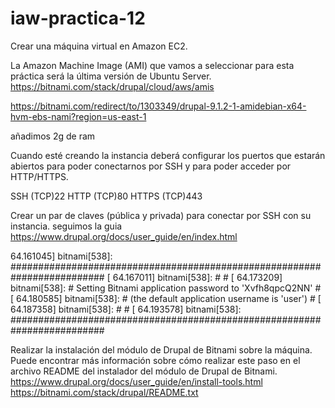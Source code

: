 # iaw-practica-12

Crear una máquina virtual en Amazon EC2.

La Amazon Machine Image (AMI) que vamos a seleccionar para esta práctica será la última versión de Ubuntu Server.
https://bitnami.com/stack/drupal/cloud/aws/amis

https://bitnami.com/redirect/to/1303349/drupal-9.1.2-1-amidebian-x64-hvm-ebs-nami?region=us-east-1

 añadimos 2g de ram
 
Cuando esté creando la instancia deberá configurar los puertos que estarán abiertos para poder conectarnos por SSH y para poder acceder por HTTP/HTTPS.

SSH (TCP)22
HTTP (TCP)80
HTTPS (TCP)443

Crear un par de claves (pública y privada) para conectar por SSH con su instancia.
seguimos la guia 
https://www.drupal.org/docs/user_guide/en/index.html

64.161045] bitnami[538]: #########################################################################
[   64.167011] bitnami[538]: #                                                                       #
[   64.173209] bitnami[538]: #        Setting Bitnami application password to 'Xvfh8qpcQ2NN'         #
[   64.180585] bitnami[538]: #        (the default application username is 'user')                   #
[   64.187358] bitnami[538]: #                                                                       #
[   64.193578] bitnami[538]: #########################################################################

Realizar la instalación del módulo de Drupal de Bitnami sobre la máquina. Puede encontrar más información sobre cómo realizar este paso en el archivo README del instalador del módulo de Drupal de Bitnami.
https://www.drupal.org/docs/user_guide/en/install-tools.html
https://bitnami.com/stack/drupal/README.txt

